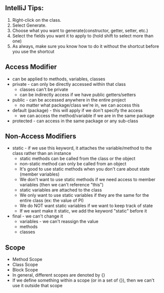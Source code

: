 ## IntelliJ Tips:
1. Right-click on the class.
2. Select Generate.
3. Choose what you want to generate(constructor, getter, setter, etc.)
4. Select the fields you want it to apply to (hold shift to select more than one)
5. As always, make sure you know how to do it without the shortcut before you use the shortcut

## Access Modifier
- can be applied to methods, variables, classes
- private - can only be directly accessed within that class
    - classes can't be private
    - can be indirectly access if we have public getters/setters
- public - can be accessed anywhere in the entire project
    - no matter what package/class we're in, we can access this
- default (package) - this will apply if we don't specify the access
    - we can access the method/variable if we are in the same package
- protected - can access in the same package or any sub-class


## Non-Access Modifiers
- static - if we use this keyword, it attaches the variable/method to the class rather than an instance
    - static methods can be called from the class or the object
    - non-static method can only be called from an object
    - It's good to use static methods when you don't care about state (member variables)
    - We don't want to use static methods if we need access to member variables (then we can't reference "this")
    - static variables are attached to the class
    - We only want to use static variables if they are the same for the entire class (ex: the value of PI)
    - We do NOT want static variables if we want to keep track of state
    - If we want make it static, we add the keyword "static" before it
- final - we can't change it
    - variables - we can't reassign the value
    - methods
    - classes


## Scope
- Method Scope
- Class Scope
- Block Scope
- In general, different scopes are denoted by {}
- If we define something within a scope (or in a set of {}), then we can't use it outside that scope